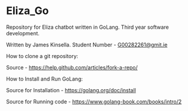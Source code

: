 # Eliza_Go
Repository for Eliza chatbot written in GoLang. Third year software development.

Written by James Kinsella. Student Number - G00282261@gmit.ie

How to clone a git repository:

Source - https://help.github.com/articles/fork-a-repo/

How to Install and Run GoLang:

Source for Installation - https://golang.org/doc/install

Source for Running code - https://www.golang-book.com/books/intro/2